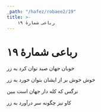```yaml
---
_path: "/hafez/robaee2/19"
title: >-
    رباعی شمارهٔ ۱۹
---
```

# رباعی شمارهٔ ۱۹

<div class="b" id="bn1"><div class="m1"><p>خوبان جهان صید توان کرد به زر</p></div>
<div class="m2"><p>خوش خوش بر از ایشان بتوان خورد به زر</p></div></div>
<div class="b" id="bn2"><div class="m1"><p>نرگس که کله دار جهان است ببین</p></div>
<div class="m2"><p>کاو نیز چگونه سر درآورد به زر</p></div></div>

